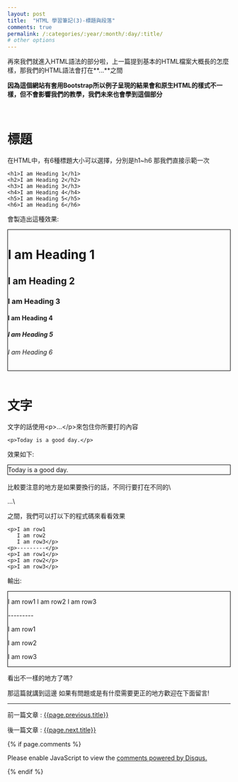 ```yaml
---
layout: post
title:  "HTML 學習筆記(3)-標題與段落"
comments: true
permalink: /:categories/:year/:month/:day/:title/
# other options
---
```


再來我們就進入HTML語法的部分啦，上一篇提到基本的HTML檔案大概長的怎麼樣，那我們的HTML語法會打在**<body>...</body>**之間

**因為這個網站有套用Bootstrap所以例子呈現的結果會和原生HTML的樣式不一樣，但不會影響我們的教學，我們未來也會學到這個部分**

<br />

# 標題
在HTML中，有6種標題大小可以選擇，分別是h1~h6
那我們直接示範一次

    <h1>I am Heading 1</h1>
    <h2>I am Heading 2</h2>
    <h3>I am Heading 3</h3>
    <h4>I am Heading 4</h4>
    <h5>I am Heading 5</h5>
    <h6>I am Heading 6</h6>
    
會製造出這種效果:
<div style="border:1px black solid" class="demo">
<h1>I am Heading 1</h1>
<h2>I am Heading 2</h2>
<h3>I am Heading 3</h3>
<h4>I am Heading 4</h4>
<h5>I am Heading 5</h5>
<h6>I am Heading 6</h6>
</div>

<br />

# 文字
文字的話使用\<p>...\</p>來包住你所要打的內容

    <p>Today is a good day.</p>
 
效果如下:
<div style="border:1px black solid" class="demo">
<p style="margin-bottom:2px;margin-top:2px">Today is a good day.</p>
</div>
<br />
比較要注意的地方是如果要換行的話，不同行要打在不同的\<p>...\</p>之間，我們可以打以下的程式碼來看看效果

    <p>I am row1
       I am row2
       I am row3</p>
    <p>---------</p>
    <p>I am row1</p>
    <p>I am row2</p>
    <p>I am row3</p>  
    
輸出:
<div style="border:1px black solid" class="demo">
<p>I am row1
I am row2
I am row3</p>
<p>---------</p>
<p>I am row1</p>
<p>I am row2</p>
<p>I am row3</p>
</div>

看出不一樣的地方了嗎?

那這篇就講到這邊
如果有問題或是有什麼需要更正的地方歡迎在下面留言!

----

前一篇文章 : [{{page.previous.title}}]({{page.previous.url}})

後一篇文章 : [{{page.next.title}}]({{page.next.url}})

{% if page.comments %}
<div id="disqus_thread"></div>
<script>

/**
*  RECOMMENDED CONFIGURATION VARIABLES: EDIT AND UNCOMMENT THE SECTION BELOW TO INSERT DYNAMIC VALUES FROM YOUR PLATFORM OR CMS.
*  LEARN WHY DEFINING THESE VARIABLES IS IMPORTANT: https://disqus.com/admin/universalcode/#configuration-variables*/
/*
var disqus_config = function () {
this.page.url = PAGE_URL;  // Replace PAGE_URL with your page's canonical URL variable
this.page.identifier = PAGE_IDENTIFIER; // Replace PAGE_IDENTIFIER with your page's unique identifier variable
};
*/
(function() { // DON'T EDIT BELOW THIS LINE
var d = document, s = d.createElement('script');
s.src = 'https://dingdang827.disqus.com/embed.js';
s.setAttribute('data-timestamp', +new Date());
(d.head || d.body).appendChild(s);
})();
</script>
<noscript>Please enable JavaScript to view the <a href="https://disqus.com/?ref_noscript">comments powered by Disqus.</a></noscript>
                            
{% endif %}